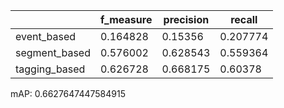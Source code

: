 |               |   f_measure |   precision |   recall |
|---------------|-------------|-------------|----------|
| event_based   |    0.164828 |    0.15356  | 0.207774 |
| segment_based |    0.576002 |    0.628543 | 0.559364 |
| tagging_based |    0.626728 |    0.668175 | 0.60378  |
mAP: 0.6627647447584915
